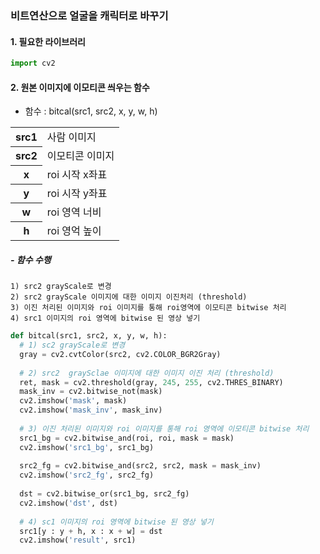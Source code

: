 ### 비트연산으로 얼굴을 캐릭터로 바꾸기

#### 1. 필요한 라이브러리
```python
import cv2
```
#### 2. 원본 이미지에 이모티콘 씌우는 함수
 - 함수 : bitcal(src1, src2, x, y, w, h)
 <table>
  <tr>
    <th>src1</th>
    <td>사람 이미지</td>
  </tr>
  <tr>
    <th>src2</th>
    <td>이모티콘 이미지</td>
  </tr>
  <tr>
    <th>x</th>
    <td>roi 시작 x좌표</td>
  </tr>
  <tr>
    <th>y</th>
    <td>roi 시작 y좌표</td>
  </tr>
  <tr>
    <th>w</th>
    <td>roi 영역 너비</td>
  </tr>
  <tr>
    <th>h</th>
    <td>roi 영억 높이</td>
  </tr>
 </table>
 
 ##### - 함수 수행
    1) src2 grayScale로 변경
    2) src2 grayScale 이미지에 대한 이미지 이진처리 (threshold)
    3) 이진 처리된 이미지와 roi 이미지를 통해 roi영역에 이모티콘 bitwise 처리
    4) src1 이미지의 roi 영역에 bitwise 된 영상 넣기

```python
def bitcal(src1, src2, x, y, w, h):
  # 1) sc2 grayScale로 변경
  gray = cv2.cvtColor(src2, cv2.COLOR_BGR2Gray)
  
  # 2) src2  graySclae 이미지에 대한 이미지 이진 처리 (threshold)
  ret, mask = cv2.threshold(gray, 245, 255, cv2.THRES_BINARY)
  mask_inv = cv2.bitwise_not(mask)
  cv2.imshow('mask', mask)
  cv2.imshow('mask_inv', mask_inv)
  
  # 3) 이진 처리된 이미지와 roi 이미지를 통해 roi 영역에 이모티콘 bitwise 처리
  src1_bg = cv2.bitwise_and(roi, roi, mask = mask)
  cv2.imshow('src1_bg', src1_bg)
  
  src2_fg = cv2.bitwise_and(src2, src2, mask = mask_inv)
  cv2.imshow('src2_fg', src2_fg)
  
  dst = cv2.bitwise_or(src1_bg, src2_fg)
  cv2.imshow('dst', dst)
  
  # 4) sc1 이미지의 roi 영역에 bitwise 된 영상 넣기
  src1[y : y + h, x : x + w] = dst
  cv2.imshow('result', src1)
  ```
